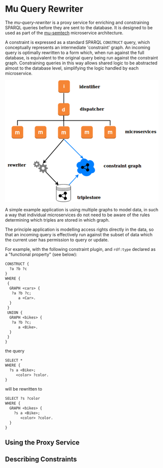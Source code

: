 # Mu Query Rewriter

The *mu-query-rewriter* is a proxy service for enriching and constraining SPARQL queries before they are sent to the database. It is designed to be used as part of the [mu-semtech](http://mu.semte.ch) microservice architecture.

A constraint is expressed as a standard SPARQL `CONSTRUCT` query, which conceptually represents an intermediate 'constraint' graph. An incoming query is optimally rewritten to a form which, when run against the full database, is equivalent to the original query being run against the constraint graph. Constraining queries in this way allows shared logic to be abstracted almost to the database level, simplifying the logic handled by each microservice. 

![rewriter diagram](rewriter.png)

A simple example application is using multiple graphs to model data, in such a way that individual microservices do not need to be aware of the rules determining which triples are stored in which graph. 

The principle application is modelling access rights directly in the data, so that an incoming query is effectively run against the subset of data which the current user has permission to query or update.

For example, with the following constraint plugin, and `rdf:type` declared as a "functional property" (see below):

```
CONSTRUCT {
  ?a ?b ?c
}
WHERE {
 {
  GRAPH <cars> {
   ?a ?b ?c;
      a <Car>.
  }
 }
 UNION {
  GRAPH <bikes> {
   ?a ?b ?c;
      a <Bike>.
  }
 }
}
```

the query

```
SELECT *
WHERE {
  ?s a <Bike>;
     <color> ?color.
}
```

will be rewritten to

```
SELECT ?s ?color
WHERE {
  GRAPH <bikes> {
    ?s a <Bike>;
       <color> ?color.
  }
}
```

## Using the Proxy Service



## Describing Constraints


